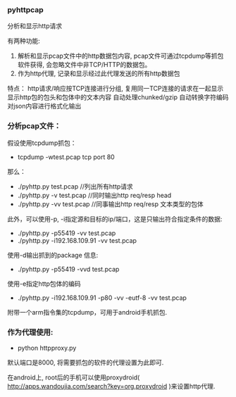 ### pyhttpcap

分析和显示http请求

有两种功能:
1. 解析和显示pcap文件中的http数据包内容, pcap文件可通过tcpdump等抓包软件获得, 会忽略文件中非TCP/HTTP的数据包。
2. 作为http代理, 记录和显示经过此代理发送的所有http数据包

特点：
http请求/响应按TCP连接进行分组, 复用同一TCP连接的请求在一起显示
显示http包的包头和包体中的文本内容
自动处理chunked/gzip
自动转换字符编码
对json内容进行格式化输出

### 分析pcap文件：

假设使用tcpdump抓包：
+ tcpdump -wtest.pcap tcp port 80

那么：
+ ./pyhttp.py test.pcap    //列出所有http请求
+ ./pyhttp.py -v test.pcap    //同时输出http req/resp head
+ ./pyhttp.py -vv test.pcap   //同事输出http req/resp 文本类型的包体

此外，可以使用-p, -i指定源和目标的ip/端口，这是只输出符合指定条件的数据:
+ ./pyhttp.py -p55419 -vv test.pcap
+ ./pyhttp.py -i192.168.109.91 -vv test.pcap

使用-d输出抓到的package 信息:
+ ./pyhttp.py -p55419 -vvd test.pcap

使用-e指定http包体的编码
+ ./pyhttp.py -i192.168.109.91 -p80 -vv -eutf-8 -vv test.pcap

附带一个arm指令集的tcpdump，可用于android手机抓包.

### 作为代理使用:

+ python httpproxy.py

默认端口是8000, 将需要抓包的软件的代理设置为此即可.

在android上, root后的手机可以使用proxydroid( http://apps.wandoujia.com/search?key=org.proxydroid )来设置http代理.
